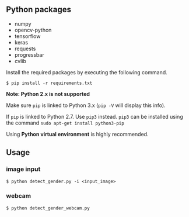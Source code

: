 ## Python packages

- numpy
- opencv-python
- tensorflow
- keras
- requests
- progressbar
- cvlib

Install the required packages by executing the following command.

`$ pip install -r requirements.txt`

**Note: Python 2.x is not supported**

Make sure `pip` is linked to Python 3.x (`pip -V` will display this info).

If `pip` is linked to Python 2.7. Use `pip3` instead.
`pip3` can be installed using the command `sudo apt-get install python3-pip`

Using **Python virtual environment** is highly recommended.

## Usage

### image input

`$ python detect_gender.py -i <input_image>`

### webcam

`$ python detect_gender_webcam.py`
